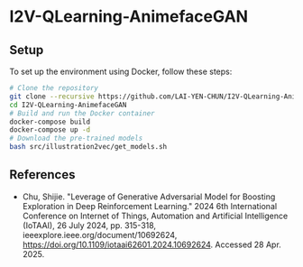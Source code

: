 # I2V-QLearning-AnimefaceGAN

## Setup

To set up the environment using Docker, follow these steps:
```bash
# Clone the repository
git clone --recursive https://github.com/LAI-YEN-CHUN/I2V-QLearning-AnimefaceGAN.git
cd I2V-QLearning-AnimefaceGAN
# Build and run the Docker container
docker-compose build
docker-compose up -d
# Download the pre-trained models
bash src/illustration2vec/get_models.sh
```

## References

- Chu, Shijie. "Leverage of Generative Adversarial Model for Boosting Exploration in Deep Reinforcement Learning." 2024 6th International Conference on Internet of Things, Automation and Artificial Intelligence (IoTAAI), 26 July 2024, pp. 315-318, ieeexplore.ieee.org/document/10692624, https://doi.org/10.1109/iotaai62601.2024.10692624. Accessed 28 Apr. 2025.